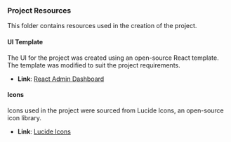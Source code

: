 ### Project Resources

This folder contains resources used in the creation of the project.

#### UI Template

The UI for the project was created using an open-source React template. The template was modified to suit the project requirements.

- **Link**: [React Admin Dashboard](https://github.com/burakorkmez/react-admin-dashboard)

#### Icons

Icons used in the project were sourced from Lucide Icons, an open-source icon library.

- **Link**: [Lucide Icons](https://lucide.dev/)
